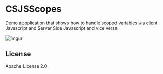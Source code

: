 CSJSScopes
==========

Demo appplication that shows how to handle scoped variables via client Javascript and Server Side Javascript and vice versa

![Imgur](http://i.imgur.com/QY3uzBH.png)

License
-------
Apache License 2.0
